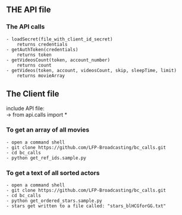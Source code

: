 ## THE API file
### The API calls
```
- loadSecret(file_with_client_id_secret)
    returns credentials
- getAuthToken(credentials)
    returns token
- getVideosCount(token, account_number)
    returns count
- getVideos(token, account, videosCount, skip, sleepTime, limit)
    returns movieArray

```


## The Client file
include API file: <br>
    -> from api.calls import *
### To get an array of all movies
```
- open a command shell
- git clone https://github.com/LFP-Broadcasting/bc_calls.git
- cd bc_calls
- python get_ref_ids.sample.py

```



### To get a text of all sorted actors
```
- open a command shell
- git clone https://github.com/LFP-Broadcasting/bc_calls.git
- cd bc_calls
- python get_ordered_stars.sample.py
- stars get written to a file called: "stars_blHCGforGG.txt"
```